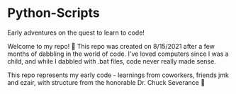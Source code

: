 # Python-Scripts

Early adventures on the quest to learn to code!

Welcome to my repo! 👋 This repo was created on 8/15/2021 after a few months of dabbling in the world of code.
I've loved computers since I was a child, and while I dabbled with .bat files, code never really made sense.

This repo represents my early code - learnings from coworkers, friends jmk and ezair, with structure from the honorable Dr. Chuck Severance 🙌
